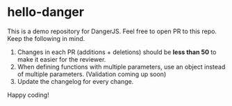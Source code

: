 # hello-danger

This is a demo repository for DangerJS. Feel free to open PR to this repo. Keep the following in mind.

1. Changes in each PR (additions + deletions) should be **less than 50** to make it easier for the reviewer.
2. When defining functions with multiple parameters, use an object instead of multiple parameters. (Validation coming up soon)
3. Update the changelog for every change.

Happy coding!
